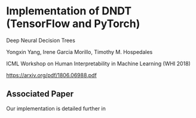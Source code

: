 # Implementation of DNDT (TensorFlow and PyTorch)

Deep Neural Decision Trees

Yongxin Yang, Irene Garcia Morillo, Timothy M. Hospedales

ICML Workshop on Human Interpretability in Machine Learning (WHI 2018)

https://arxiv.org/pdf/1806.06988.pdf

## Associated Paper

Our implementation is detailed further in
